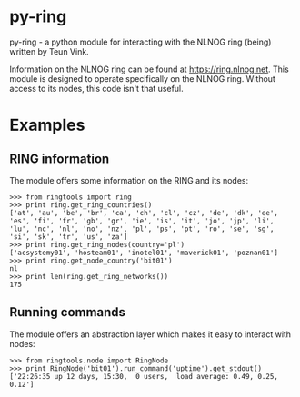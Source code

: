 py-ring
=======
py-ring - a python module for interacting with the NLNOG ring (being) 
written by Teun Vink.

Information on the NLNOG ring can be found at https://ring.nlnog.net. 
This module is designed to operate specifically on the NLNOG ring. 
Without access to its nodes, this code isn't that useful.

Examples
========

RING information
----------------

The module offers some information on the RING and its nodes:

    >>> from ringtools import ring
    >>> print ring.get_ring_countries()
    ['at', 'au', 'be', 'br', 'ca', 'ch', 'cl', 'cz', 'de', 'dk', 'ee', 'es', 'fi', 'fr', 'gb', 'gr', 'ie', 'is', 'it', 'jo', 'jp', 'li', 'lu', 'nc', 'nl', 'no', 'nz', 'pl', 'ps', 'pt', 'ro', 'se', 'sg', 'si', 'sk', 'tr', 'us', 'za']
    >>> print ring.get_ring_nodes(country='pl')
    ['acsystemy01', 'hosteam01', 'inotel01', 'maverick01', 'poznan01']
    >>> print ring.get_node_country('bit01')
    nl
    >>> print len(ring.get_ring_networks())       
    175

Running commands
----------------

The module offers an abstraction layer which makes it easy to interact with nodes:
    
    >>> from ringtools.node import RingNode
    >>> print RingNode('bit01').run_command('uptime').get_stdout()
    ['22:26:35 up 12 days, 15:30,  0 users,  load average: 0.49, 0.25, 0.12']
